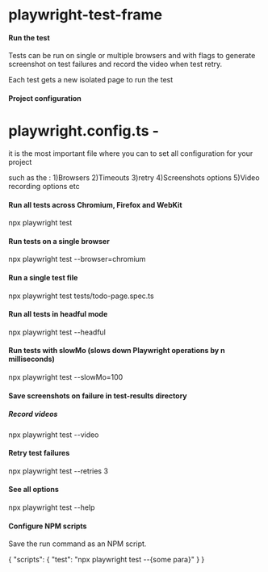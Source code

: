 # playwright-test-frame

#### Run the test

Tests can be run on single or multiple browsers and with flags to generate screenshot on test failures and record the video when test retry.

Each test gets a new isolated page to run the test

#### Project configuration

# playwright.config.ts -

it is the most important file where you can to set all configuration for your project

such as the :
1)Browsers
2)Timeouts
3)retry
4)Screenshots options
5)Video recording options etc
#### Run all tests across Chromium, Firefox and WebKit

npx playwright test

#### Run tests on a single browser

npx playwright test --browser=chromium

#### Run a single test file

npx playwright test tests/todo-page.spec.ts

#### Run all tests in headful mode

npx playwright test --headful

#### Run tests with slowMo (slows down Playwright operations by n milliseconds)

npx playwright test --slowMo=100

#### Save screenshots on failure in test-results directory

##### Record videos

npx playwright test --video

#### Retry test failures

npx playwright test --retries 3

#### See all options

npx playwright test --help

#### Configure NPM scripts

Save the run command as an NPM script.

{
"scripts": {
"test": "npx playwright test --{some para}"
}
}
